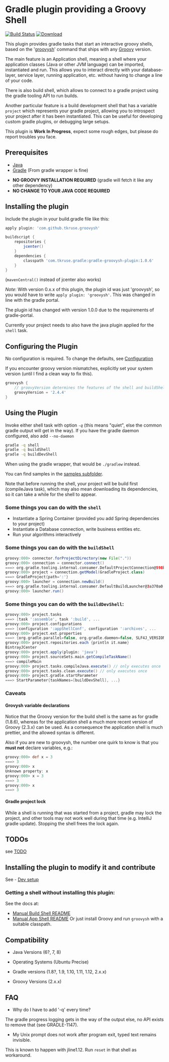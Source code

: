 # Gradle plugin providing a Groovy Shell

[![Build Status](https://travis-ci.org/tkruse/gradle-groovysh-plugin.svg)](https://travis-ci.org/tkruse/gradle-groovysh-plugin)
[![Download](https://api.bintray.com/packages/tkruse/maven/gradle-groovysh-plugin/images/download.svg) ](https://bintray.com/tkruse/maven/gradle-groovysh-plugin/_latestVersion)

This plugin provides gradle tasks that start an interactive groovy shells, based on
the '[groovysh](http://groovy.codehaus.org/Groovy+Shell)' command that ships with any [Groovy](http://groovy.codehaus.org/) version.

The main feature is an Application shell, meaning a shell where your application
classes (Java or other JVM language) can be imported, instantiated and run. This allows you to interact
directly with your database-layer, service layer, running application, etc. without having to
change a line of your code.

There is also build shell, which allows to connect to a gradle project using the gradle tooling API to run builds.

Another particular feature is a build development shell that has a variable ```project``` which represents
your gradle project, allowing you to introspect your project after it has been instantiated. This can be useful
for developing custom gradle plugins, or debugging large setups.


This plugin is **Work In Progress**, expect some rough edges, but please do report troubles you face.


## Prerequisites

* [Java](http://www.java.com/)
* [Gradle](http://www.gradle.org) (From gradle wrapper is fine)

- **NO GROOVY INSTALLATION REQUIRED** (gradle will fetch it like any other dependency)
- **NO CHANGE TO YOUR JAVA CODE REQUIRED**


## Installing the plugin

Include the plugin in your build.gradle file like this:

```Groovy
apply plugin: 'com.github.tkruse.groovysh'

buildscript {
    repositories {
        jcenter()
    }
    dependencies {
        classpath 'com.tkruse.gradle:gradle-groovysh-plugin:1.0.6'
    }
}
```
(```mavenCentral()``` instead of jcenter also works)

*Note*: With version 0.x.x of this plugin, the plugin id was just 'groovysh', so you would have
to write ```apply plugin: 'groovysh'```. This was changed in line with the gradle portal.

The plugin id has changed with version 1.0.0 due to the requirements of gradle-portal.

Currently your project needs to also have the java plugin applied for the ```shell``` task.

## Configuring the Plugin

No configuration is required. To change the defaults, see [Configuration](doc/Configuration.md)

If you encounter groovy version mismatches, explicitly set your system version (until I find a clean way to fix this).
```Groovy
groovysh {
    // groovyVersion determines the features of the shell and buildShell tasks.
    groovyVersion = '2.4.4'
}
```


## Using the Plugin

Invoke either shell task with option *```-q```* (this means "quiet", else the common gradle output will get in the way).
If you have the gradle daemon configured, also add ```--no-daemon```

```bash
gradle -q shell
gradle -q buildShell
gradle -q buildDevShell
```
When using the gradle wrapper, that would be ```./gradlew``` instead.

You can find samples in the [samples subfolder](samples/README.md).

Note that before running the shell, your project will be build first (compileJava task), which may also mean
downloading its dependencies, so it can take a while for the shell to appear.


### Some things you can do with the ```shell```

- Instantiate a Spring Container (provided you add Spring dependencies to your project)
- Instantiate a Database connection, write business entities etc.
- Run your algorithms interactively

### Some things you can do with the ```buildShell```

```Groovy
groovy:000> connector.forProjectDirectory(new File("."))
groovy:000> connection = connector.connect()
===> org.gradle.tooling.internal.consumer.DefaultProjectConnection@598b4d64
groovy:000> project = connection.getModel(GradleProject.class)
===> GradleProject{path=':'}
groovy:000> launcher = connection.newBuild()
===> org.gradle.tooling.internal.consumer.DefaultBuildLauncher@3a370a0
groovy:000> launcher.run()
```

### Some things you can do with the ```buildDevShell```:

```Groovy
groovy:000> project.tasks
===> [task ':assemble', task ':build', ...
groovy:000> project.configurations
===> [configuration ':appShellConf', configuration ':archives', ...
groovy:000> project.ext.properties
===> {org.gradle.parallel=false, org.gradle.daemon=false, SLF4J_VERSION=1.7.7}
groovy:000> project.repositories.each {println it.name}
BintrayJCenter
groovy:000> project.apply(plugin: 'java')
groovy:000> project.sourceSets.main.getCompileTaskName()
===> compileMain
groovy:000> project.tasks.compileJava.execute() // only executes once
groovy:000> project.tasks.clean.execute() // only executes once
groovy:000> project.gradle.startParameter
===> StartParameter{taskNames=[buildDevShell], ...}
```

### Caveats

#### Grovysh variable declarations

Notice that the Groovy version for the build shell is the same as for gradle (1.8.6), whereas for the application
shell a much more recent version of Groovy (2.3.x) can be used. As a consequence the application shell is much prettier,
and the allowed syntax is different.

Also if you are new to groovysh, the number one quirk to know is that you **must not** declare variables, e.g.:

```Groovy
groovy:000> def x = 3
===> 3
groovy:000> x
Unknown property: x
groovy:000> x = 3
===> 3
groovy:000> x
===> 3
```

#### Gradle project lock

While a shell is running that was started from a project, gradle may lock the project,
and other tools may not work well during that time (e.g. IntelliJ gradle update).
Stopping the shell frees the lock again.

## TODOs

see [TODO](doc/TODO.md)

## Installing the plugin to modify it and contribute

See - [Dev setup](doc/Contributing.md)

### Getting a shell without installing this plugin:

See the docs at:
 - [Manual Build Shell README](doc/InstallBuildDevShellManually.md)
 - [Manual App Shell README](doc/InstallAppShellManually.md)
Or just install Groovy and run ```groovysh``` with a suitable classpath.

## Compatibility

* Java Versions (6?, 7, 8)

* Operating Systems (Ubuntu Precise)

* Gradle versions (1.8?, 1.9, 1.10, 1.11, 1.12, 2.x.x)

* Groovy Versions (2.x.x)

## FAQ

* Why do I have to add '-q' every time?

The gradle progress logging gets in the way of the output else, no API exists to remove that (see GRADLE-1147).

* My Unix prompt does not work after program exit, typed text remains invisible.

This is known to happen with jline1.12. Run ```reset``` in that shell as workaround.

